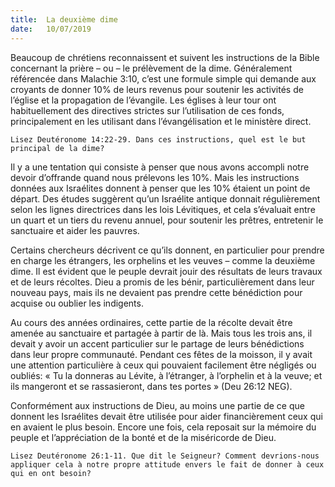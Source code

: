 ```yaml
---
title:  La deuxième dime
date:   10/07/2019
---
```


Beaucoup de chrétiens reconnaissent et suivent les instructions de la Bible concernant la prière – ou – le prélèvement de la dime. Généralement référencée dans Malachie 3:10, c’est une formule simple qui demande aux croyants de donner 10% de leurs revenus pour soutenir les activités de l’église et la propagation de l’évangile. Les églises à leur tour ont habituellement des directives strictes sur l’utilisation de ces fonds, principalement en les utilisant dans l’évangélisation et le ministère direct.

`Lisez Deutéronome 14:22-29. Dans ces instructions, quel est le but principal de la dime?`

Il y a une tentation qui consiste à penser que nous avons accompli notre devoir d’offrande quand nous prélevons les 10%. Mais les instructions données aux Israélites donnent à penser que les 10% étaient un point de départ. Des études suggèrent qu’un Israélite antique donnait régulièrement selon les lignes directrices dans les lois Lévitiques, et cela s’évaluait entre un quart et un tiers du revenu annuel, pour soutenir les prêtres, entretenir le sanctuaire et aider les pauvres.

Certains chercheurs décrivent ce qu’ils donnent, en particulier pour prendre en charge les étrangers, les orphelins et les veuves – comme la deuxième dime. Il est évident que le peuple devrait jouir des résultats de leurs travaux et de leurs récoltes. Dieu a promis de les bénir, particulièrement dans leur nouveau pays, mais ils ne devaient pas prendre cette bénédiction pour acquise ou oublier les indigents.

Au cours des années ordinaires, cette partie de la récolte devait être amenée au sanctuaire et partagée à partir de là. Mais tous les trois ans, il devait y avoir un accent particulier sur le partage de leurs bénédictions dans leur propre communauté. Pendant ces fêtes de la moisson, il y avait une attention particulière à ceux qui pouvaient facilement être négligés ou oubliés: « Tu la donneras au Lévite, à l’étranger, à l’orphelin et à la veuve; et ils mangeront et se rassasieront, dans tes portes » (Deu 26:12 NEG).

Conformément aux instructions de Dieu, au moins une partie de ce que donnent les Israélites devait être utilisée pour aider financièrement ceux qui en avaient le plus besoin. Encore une fois, cela reposait sur la mémoire du peuple et l’appréciation de la bonté et de la miséricorde de Dieu.

`Lisez Deutéronome 26:1-11. Que dit le Seigneur? Comment devrions-nous appliquer cela à notre propre attitude envers le fait de donner à ceux qui en ont besoin?`